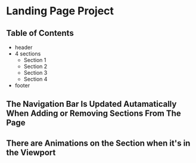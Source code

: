 # Landing Page Project

## Table of Contents

- header
- 4 sections
  - Section 1
  - Section 2
  - Section 3
  - Section 4
- footer

## The Navigation Bar Is Updated Autamatically When Adding or Removing Sections From The Page

## There are Animations on the Section when it's in the Viewport
